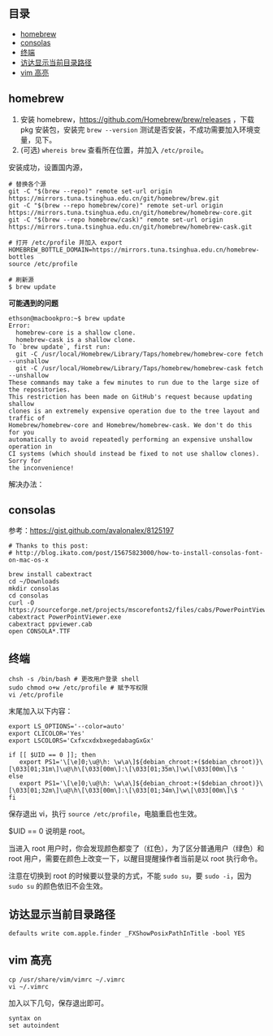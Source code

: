 ## 目录

- [homebrew](#homebrew)
- [consolas](#consolas)
- [终端](#终端)
- [访达显示当前目录路径](#访达显示当前目录路径)
- [vim 高亮](#vim-高亮)

## homebrew

1. 安装 homebrew，https://github.com/Homebrew/brew/releases ，下载 pkg 安装包，安装完 `brew --version` 测试是否安装，不成功需要加入环境变量，见下。
2. (可选) `whereis brew` 查看所在位置，并加入 `/etc/proile`。

安装成功，设置国内源，

```
# 替换各个源
git -C "$(brew --repo)" remote set-url origin https://mirrors.tuna.tsinghua.edu.cn/git/homebrew/brew.git
git -C "$(brew --repo homebrew/core)" remote set-url origin https://mirrors.tuna.tsinghua.edu.cn/git/homebrew/homebrew-core.git
git -C "$(brew --repo homebrew/cask)" remote set-url origin https://mirrors.tuna.tsinghua.edu.cn/git/homebrew/homebrew-cask.git

# 打开 /etc/profile 并加入 export HOMEBREW_BOTTLE_DOMAIN=https://mirrors.tuna.tsinghua.edu.cn/homebrew-bottles
source /etc/profile

# 刷新源
$ brew update
```
**可能遇到的问题**

```
ethson@macbookpro:~$ brew update
Error:
  homebrew-core is a shallow clone.
  homebrew-cask is a shallow clone.
To `brew update`, first run:
  git -C /usr/local/Homebrew/Library/Taps/homebrew/homebrew-core fetch --unshallow
  git -C /usr/local/Homebrew/Library/Taps/homebrew/homebrew-cask fetch --unshallow
These commands may take a few minutes to run due to the large size of the repositories.
This restriction has been made on GitHub's request because updating shallow
clones is an extremely expensive operation due to the tree layout and traffic of
Homebrew/homebrew-core and Homebrew/homebrew-cask. We don't do this for you
automatically to avoid repeatedly performing an expensive unshallow operation in
CI systems (which should instead be fixed to not use shallow clones). Sorry for
the inconvenience!
```

解决办法：



## consolas

参考：<https://gist.github.com/avalonalex/8125197>

```shell
# Thanks to this post:
# http://blog.ikato.com/post/15675823000/how-to-install-consolas-font-on-mac-os-x

brew install cabextract
cd ~/Downloads
mkdir consolas
cd consolas
curl -O https://sourceforge.net/projects/mscorefonts2/files/cabs/PowerPointViewer.exe
cabextract PowerPointViewer.exe
cabextract ppviewer.cab
open CONSOLA*.TTF
```

## 终端


```shell
chsh -s /bin/bash # 更改用户登录 shell
sudo chmod o+w /etc/profile # 赋予写权限
vi /etc/profile
```

末尾加入以下内容：

```shell
export LS_OPTIONS='--color=auto'
export CLICOLOR='Yes'
export LSCOLORS='CxfxcxdxbxegedabagGxGx'

if [[ $UID == 0 ]]; then
   export PS1='\[\e]0;\u@\h: \w\a\]${debian_chroot:+($debian_chroot)}\[\033[01;31m\]\u@\h\[\033[00m\]:\[\033[01;35m\]\w\[\033[00m\]\$ '
else
   export PS1='\[\e]0;\u@\h: \w\a\]${debian_chroot:+($debian_chroot)}\[\033[01;32m\]\u@\h\[\033[00m\]:\[\033[01;34m\]\w\[\033[00m\]\$ '
fi
```

保存退出 vi，执行 `source /etc/profile`，电脑重启也生效。

$UID == 0 说明是 root。

当进入 root 用户时，你会发现颜色都变了（红色），为了区分普通用户（绿色）和 root 用户，需要在颜色上改变一下，以醒目提醒操作者当前是以 root 执行命令。

注意在切换到 root 的时候要以登录的方式，不能 `sudo su`，要 `sudo -i`，因为 `sudo su` 的颜色依旧不会生效。

## 访达显示当前目录路径

```shell
defaults write com.apple.finder _FXShowPosixPathInTitle -bool YES
```

## vim 高亮

```shell
cp /usr/share/vim/vimrc ~/.vimrc
vi ~/.vimrc
```

加入以下几句，保存退出即可。

```
syntax on
set autoindent
```

